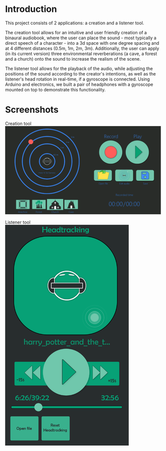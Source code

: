 # Introduction
This project consists of 2 applications: a creation and a listener tool.

The creation tool allows for an intuitive and user friendly creation of a binaural audiobook, where the user can place the sound - most typically a direct speech of a character - into a 3d space with one degree spacing and at 4 different distances (0.5m, 1m, 2m, 3m). Additionally, the user can apply (in its current version) three environmental reverberations (a cave, a forest and a church) onto the sound to increase the realism of the scene.

The listener tool allows for the playback of the audio, while adjusting the positions of the sound according to the creator's intentions, as well as the listener's head rotation in real-time, if a gyroscope is connected. Using Arduino and electronics, we built a pair of headphones with a gyroscope mounted on top to demonstrate this functionality.

# Screenshots

Creation tool <br>
<img src="creationTool.png" width="800" alt="Creation tool">

Listener tool <br>
<img src="listenerTool.png" width="400" alt="Listener tool">


